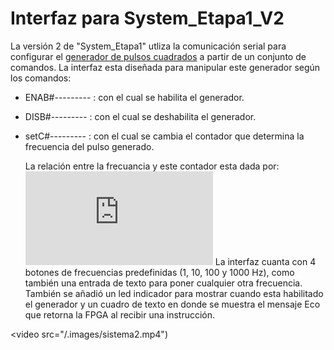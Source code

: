 # Interfaz para System_Etapa1_V2

La versión 2 de "System_Etapa1" utliza la comunicación serial para configurar el [generador de pulsos cuadrados](https://github.com/DanielEstrada971102/Implementaciones_FPGA/blob/master/Lab3_implementaciones/System_etapa1_V2/System_etapa1_V2.srcs/sources_1/imports/Codigo_etapasLab/System_Etapa1_V2.vhd)
a partir de un conjunto de comandos. La interfaz esta diseñada para manipular este generador según los comandos:

* ENAB#--------- : con el cual se habilita el generador.
* DISB#--------- : con el cual se deshabilita el generador.
* setC#--------- : con el cual se cambia el contador que determina la frecuencia del pulso generado.
  
  La relación entre la frecuancia y este contador esta dada por: 
  ![equation](https://latex.codecogs.com/gif.latex?count%20%3D%20%5Cfrac%7Bfreq_%7Bclock%20device%7D%7D%7B2%20*%20freq_%7Bdesired%7D%7D)
La interfaz cuanta con 4 botones de frecuencias predefinidas (1, 10, 100 y 1000 Hz), como también una entrada de texto para poner cualquier 
otra frecuencia. También se añadió un led indicador para mostrar cuando esta habilitado el generador y un cuadro de texto en donde se muestra
el mensaje Eco que retorna la FPGA al recibir una instrucción.

<video src="/.images/sistema2.mp4")
